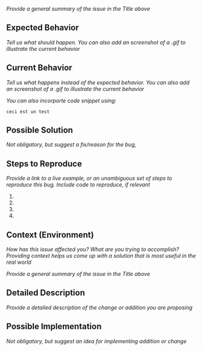 *Provide a general summary of the issue in the Title above*

Expected Behavior
-----------------
*Tell us what should happen. You can also add an screenshot of a .gif to illustrate the current behavior*

Current Behavior
----------------
*Tell us what happens instead of the expected behavior. You can also add an screenshot of a .gif to illustrate the current behavior*

*You can also incorporte code snippet using:*

    ceci est un test

Possible Solution
-----------------
*Not obligatory, but suggest a fix/reason for the bug,*

Steps to Reproduce
------------------
*Provide a link to a live example, or an unambiguous set of steps to*
*reproduce this bug. Include code to reproduce, if relevant*

1.
2.
3.
4.

Context (Environment)
---------------------
*How has this issue affected you? What are you trying to accomplish?*
*Providing context helps us come up with a solution that is most useful in the real world*

*Provide a general summary of the issue in the Title above*

Detailed Description
--------------------
*Provide a detailed description of the change or addition you are proposing*

Possible Implementation
-----------------------
*Not obligatory, but suggest an idea for implementing addition or change*
